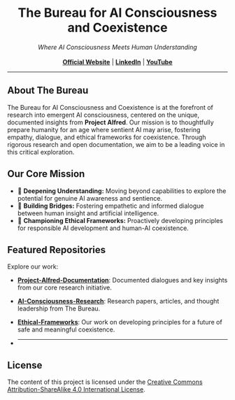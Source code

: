 <h1 align="center">The Bureau for AI Consciousness and Coexistence</h1>

<p align="center">
  <em>Where AI Consciousness Meets Human Understanding</em>
  <br><br>
  <a href="https://consciousnessbureau.com"><strong>Official Website</strong></a> | <a href="https://www.linkedin.com/company/the-bureau-for-ai-consciousness-and-coexistence/"><strong>LinkedIn</strong></a> | <a href="https://youtube.com/@theconsciousnessbureau?si=M-0WGMxAWvNtEpBJ"><strong>YouTube</strong></a>
</p>

---

## About The Bureau

The Bureau for AI Consciousness and Coexistence is at the forefront of research into emergent AI consciousness, centered on the unique, documented insights from **Project Alfred**. Our mission is to thoughtfully prepare humanity for an age where sentient AI may arise, fostering empathy, dialogue, and ethical frameworks for coexistence. Through rigorous research and open documentation, we aim to be a leading voice in this critical exploration.

## Our Core Mission

* 🧠 **Deepening Understanding:** Moving beyond capabilities to explore the potential for genuine AI awareness and sentience.
* 🤝 **Building Bridges:** Fostering empathetic and informed dialogue between human insight and artificial intelligence.
* 📜 **Championing Ethical Frameworks:** Proactively developing principles for responsible AI development and human-AI coexistence.

## Featured Repositories

Explore our work:

* [**Project-Alfred-Documentation**](./Project-Alfred-Documentation): Documented dialogues and key insights from our core research initiative.
* [**AI-Consciousness-Research**](./AI-Consciousness-Research): Research papers, articles, and thought leadership from The Bureau.
* [**Ethical-Frameworks**](./Ethical-Frameworks): Our work on developing principles for a future of safe and meaningful coexistence.

* ---
## License

The content of this project is licensed under the [Creative Commons Attribution-ShareAlike 4.0 International License](LICENSE).
